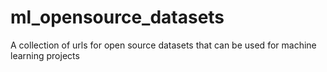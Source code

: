 # ml_opensource_datasets
A collection of urls for open source datasets that can be used for machine learning projects 
